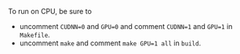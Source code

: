 To run on CPU, be sure to 
- uncomment `CUDNN=0` and `GPU=0` and comment `CUDNN=1` and `GPU=1` in `Makefile`. 
- uncomment `make` and comment `make GPU=1 all` in `build`.
